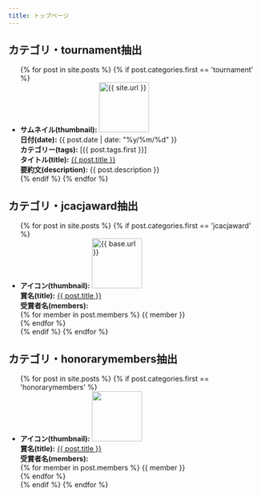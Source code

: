 ```yaml
---
title: トップページ
---
```




<h2>カテゴリ・tournament抽出</h2>
<ul>
  {% for post in site.posts %}
    {% if post.categories.first == 'tournament' %}
    <li>
      <div><b>サムネイル(thumbnail):</b> <img src="{{ post.thumbnail | relatvie_url }}" style="width:100px;" alt="{{ site.url }}"></div>
      <div><b>日付(date):</b> {{ post.date | date: "%y/%m/%d" }}</div>
      <div><b>カテゴリー(tags):</b> [{{ post.tags.first }}]</div>
      <div><b>タイトル(title):</b> <a href="{{ post.url | relative_url }}">{{ post.title }}</a></div>
      <div><b>要約文(description):</b> {{ post.description }}</div>
    </li>
    {% endif %}
  {% endfor %}
</ul>


<h2>カテゴリ・jcacjaward抽出</h2>
<ul>
  {% for post in site.posts %}
    {% if post.categories.first == 'jcacjaward' %}
    <li>
      <div><b>アイコン(thumbnail):</b> <img src="{{ post.thumbnail | relatvie_url }}" style="width:100px;" alt="{{ base.url }}"></div>
      <div><b>賞名(title):</b> <a href="{{ post.url | relative_url }}">{{ post.title }}</a></div>
      <div>
        <b>受賞者名(members):</b> <br>
        {% for member in post.members %}
        {{ member }}<br>
        {% endfor %}
      </div>
    </li>
    {% endif %}
  {% endfor %}
</ul>


<h2>カテゴリ・honorarymembers抽出</h2>
<ul>
  {% for post in site.posts %}
    {% if post.categories.first == 'honorarymembers' %}
    <li>
      <div><b>アイコン(thumbnail):</b> <img src="{{ post.thumbnail | relatvie_url }}" style="width:100px;" alt=""></div>
      <div><b>賞名(title):</b> <a href="{{ post.url | relative_url }}">{{ post.title }}</a></div>
      <div>
        <b>受賞者名(members):</b> <br>
        {% for member in post.members %}
        {{ member }}<br>
        {% endfor %}
      </div>
    </li>
    {% endif %}
  {% endfor %}
</ul>
